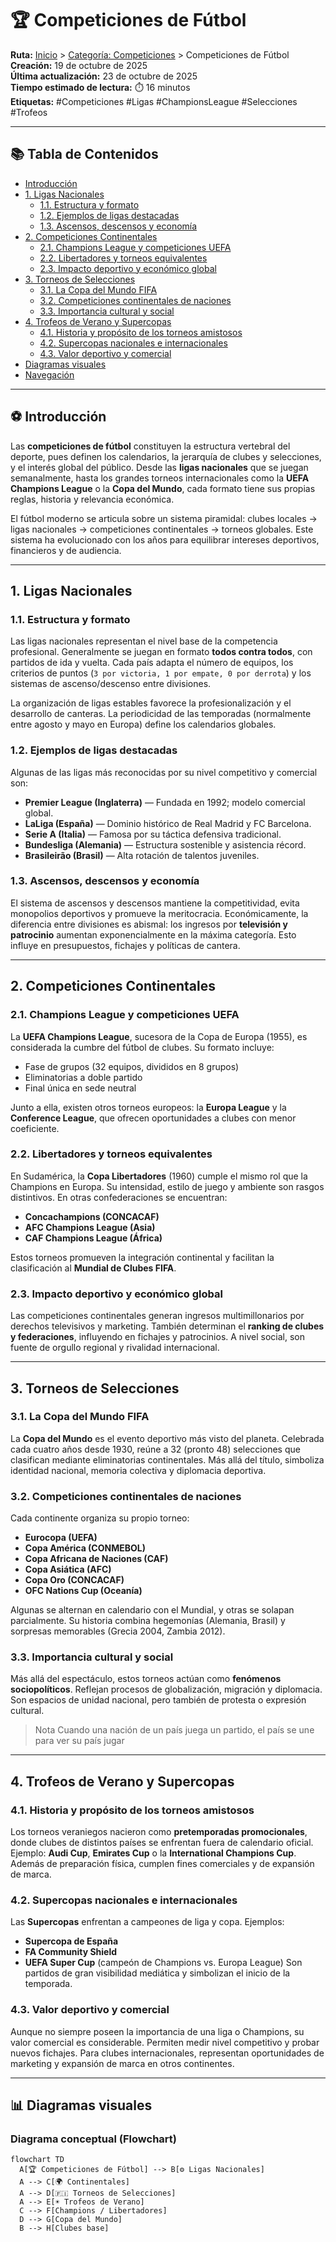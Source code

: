 # 🏆 Competiciones de Fútbol

**Ruta:** [Inicio](index.md) > [Categoría: Competiciones](#) > Competiciones de Fútbol  
**Creación:** 19 de octubre de 2025  
**Última actualización:** 23 de octubre de 2025  
**Tiempo estimado de lectura:** ⏱️ 16 minutos  
**Etiquetas:** #Competiciones #Ligas #ChampionsLeague #Selecciones #Trofeos  

---

## 📚 Tabla de Contenidos
- [Introducción](#introducción)
- [1. Ligas Nacionales](#1-ligas-nacionales)
  - [1.1. Estructura y formato](#11-estructura-y-formato)
  - [1.2. Ejemplos de ligas destacadas](#12-ejemplos-de-ligas-destacadas)
  - [1.3. Ascensos, descensos y economía](#13-ascensos-descensos-y-economía)
- [2. Competiciones Continentales](#2-competiciones-continentales)
  - [2.1. Champions League y competiciones UEFA](#21-champions-league-y-competiciones-uefa)
  - [2.2. Libertadores y torneos equivalentes](#22-libertadores-y-torneos-equivalentes)
  - [2.3. Impacto deportivo y económico global](#23-impacto-deportivo-y-económico-global)
- [3. Torneos de Selecciones](#3-torneos-de-selecciones)
  - [3.1. La Copa del Mundo FIFA](#31-la-copa-del-mundo-fifa)
  - [3.2. Competiciones continentales de naciones](#32-competiciones-continentales-de-naciones)
  - [3.3. Importancia cultural y social](#33-importancia-cultural-y-social)
- [4. Trofeos de Verano y Supercopas](#4-trofeos-de-verano-y-supercopas)
  - [4.1. Historia y propósito de los torneos amistosos](#41-historia-y-propósito-de-los-torneos-amistosos)
  - [4.2. Supercopas nacionales e internacionales](#42-supercopas-nacionales-e-internacionales)
  - [4.3. Valor deportivo y comercial](#43-valor-deportivo-y-comercial)
- [Diagramas visuales](#diagramas-visuales)
- [Navegación](#navegación)

---

## ⚽ Introducción

Las **competiciones de fútbol** constituyen la estructura vertebral del deporte, pues definen los calendarios, la jerarquía de clubes y selecciones, y el interés global del público. Desde las **ligas nacionales** que se juegan semanalmente, hasta los grandes torneos internacionales como la **UEFA Champions League** o la **Copa del Mundo**, cada formato tiene sus propias reglas, historia y relevancia económica.

El fútbol moderno se articula sobre un sistema piramidal: clubes locales → ligas nacionales → competiciones continentales → torneos globales. Este sistema ha evolucionado con los años para equilibrar intereses deportivos, financieros y de audiencia.


---

## 1. Ligas Nacionales

### 1.1. Estructura y formato
Las ligas nacionales representan el nivel base de la competencia profesional. Generalmente se juegan en formato **todos contra todos**, con partidos de ida y vuelta. Cada país adapta el número de equipos, los criterios de puntos (`3 por victoria, 1 por empate, 0 por derrota`) y los sistemas de ascenso/descenso entre divisiones.

La organización de ligas estables favorece la profesionalización y el desarrollo de canteras. La periodicidad de las temporadas (normalmente entre agosto y mayo en Europa) define los calendarios globales.

### 1.2. Ejemplos de ligas destacadas
Algunas de las ligas más reconocidas por su nivel competitivo y comercial son:
- **Premier League (Inglaterra)** — Fundada en 1992; modelo comercial global.
- **LaLiga (España)** — Dominio histórico de Real Madrid y FC Barcelona.
- **Serie A (Italia)** — Famosa por su táctica defensiva tradicional.
- **Bundesliga (Alemania)** — Estructura sostenible y asistencia récord.
- **Brasileirão (Brasil)** — Alta rotación de talentos juveniles.


### 1.3. Ascensos, descensos y economía
El sistema de ascensos y descensos mantiene la competitividad, evita monopolios deportivos y promueve la meritocracia. Económicamente, la diferencia entre divisiones es abismal: los ingresos por **televisión y patrocinio** aumentan exponencialmente en la máxima categoría. Esto influye en presupuestos, fichajes y políticas de cantera.

---

## 2. Competiciones Continentales

### 2.1. Champions League y competiciones UEFA
La **UEFA Champions League**, sucesora de la Copa de Europa (1955), es considerada la cumbre del fútbol de clubes. Su formato incluye:
- Fase de grupos (32 equipos, divididos en 8 grupos)
- Eliminatorias a doble partido
- Final única en sede neutral

Junto a ella, existen otros torneos europeos: la **Europa League** y la **Conference League**, que ofrecen oportunidades a clubes con menor coeficiente.

### 2.2. Libertadores y torneos equivalentes
En Sudamérica, la **Copa Libertadores** (1960) cumple el mismo rol que la Champions en Europa. Su intensidad, estilo de juego y ambiente son rasgos distintivos. En otras confederaciones se encuentran:
- **Concachampions (CONCACAF)**
- **AFC Champions League (Asia)**
- **CAF Champions League (África)**

Estos torneos promueven la integración continental y facilitan la clasificación al **Mundial de Clubes FIFA**.

### 2.3. Impacto deportivo y económico global
Las competiciones continentales generan ingresos multimillonarios por derechos televisivos y marketing. También determinan el **ranking de clubes y federaciones**, influyendo en fichajes y patrocinios. A nivel social, son fuente de orgullo regional y rivalidad internacional.

---

## 3. Torneos de Selecciones

### 3.1. La Copa del Mundo FIFA
La **Copa del Mundo** es el evento deportivo más visto del planeta. Celebrada cada cuatro años desde 1930, reúne a 32 (pronto 48) selecciones que clasifican mediante eliminatorias continentales. Más allá del título, simboliza identidad nacional, memoria colectiva y diplomacia deportiva.

### 3.2. Competiciones continentales de naciones
Cada continente organiza su propio torneo:
- **Eurocopa (UEFA)**
- **Copa América (CONMEBOL)**
- **Copa Africana de Naciones (CAF)**
- **Copa Asiática (AFC)**
- **Copa Oro (CONCACAF)**
- **OFC Nations Cup (Oceanía)**

Algunas se alternan en calendario con el Mundial, y otras se solapan parcialmente. Su historia combina hegemonías (Alemania, Brasil) y sorpresas memorables (Grecia 2004, Zambia 2012).

### 3.3. Importancia cultural y social
Más allá del espectáculo, estos torneos actúan como **fenómenos sociopolíticos**. Reflejan procesos de globalización, migración y diplomacia. Son espacios de unidad nacional, pero también de protesta o expresión cultural.

> Nota
> Cuando una nación de un país juega un partido, el país se une para ver su país jugar

---

## 4. Trofeos de Verano y Supercopas

### 4.1. Historia y propósito de los torneos amistosos
Los torneos veraniegos nacieron como **pretemporadas promocionales**, donde clubes de distintos países se enfrentan fuera de calendario oficial. Ejemplo: **Audi Cup**, **Emirates Cup** o la **International Champions Cup**. Además de preparación física, cumplen fines comerciales y de expansión de marca.

### 4.2. Supercopas nacionales e internacionales
Las **Supercopas** enfrentan a campeones de liga y copa. Ejemplos:
- **Supercopa de España**
- **FA Community Shield**
- **UEFA Super Cup** (campeón de Champions vs. Europa League)
Son partidos de gran visibilidad mediática y simbolizan el inicio de la temporada.

### 4.3. Valor deportivo y comercial
Aunque no siempre poseen la importancia de una liga o Champions, su valor comercial es considerable. Permiten medir nivel competitivo y probar nuevos fichajes. Para clubes internacionales, representan oportunidades de marketing y expansión de marca en otros continentes.

---

## 📊 Diagramas visuales

### Diagrama conceptual (Flowchart)
```mermaid
flowchart TD
  A[🏆 Competiciones de Fútbol] --> B[⚙️ Ligas Nacionales]
  A --> C[🌍 Continentales]
  A --> D[🇫🇮 Torneos de Selecciones]
  A --> E[☀️ Trofeos de Verano]
  C --> F[Champions / Libertadores]
  D --> G[Copa del Mundo]
  B --> H[Clubes base]

